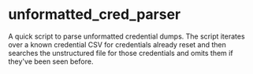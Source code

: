 # unformatted_cred_parser
A quick script to parse unformatted credential dumps. The script iterates over a known credential CSV for credentials already reset and then searches the unstructured file for those credentials and omits them if they've been seen before. 
